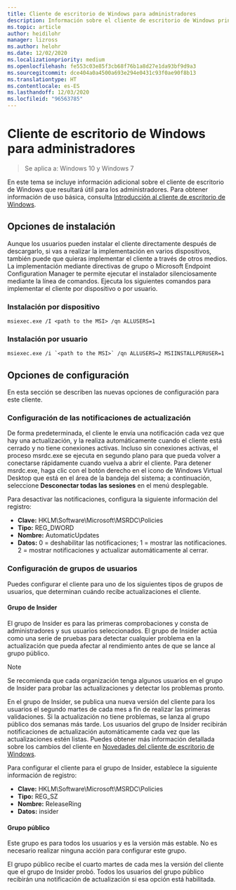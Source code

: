 ```yaml
---
title: Cliente de escritorio de Windows para administradores
description: Información sobre el cliente de escritorio de Windows principalmente útil para los administradores.
ms.topic: article
author: heidilohr
manager: lizross
ms.author: helohr
ms.date: 12/02/2020
ms.localizationpriority: medium
ms.openlocfilehash: fe553c03e85f3cb68f76b1a8d27e1da93bf9d9a3
ms.sourcegitcommit: dce404a0a4500a693e294e0431c93f0ae90f8b13
ms.translationtype: HT
ms.contentlocale: es-ES
ms.lasthandoff: 12/03/2020
ms.locfileid: "96563785"
---
```

# <a name="windows-desktop-client-for-admins"></a>Cliente de escritorio de Windows para administradores

>Se aplica a: Windows 10 y Windows 7

En este tema se incluye información adicional sobre el cliente de escritorio de Windows que resultará útil para los administradores. Para obtener información de uso básica, consulta [Introducción al cliente de escritorio de Windows](windowsdesktop.md).

## <a name="installation-options"></a>Opciones de instalación

Aunque los usuarios pueden instalar el cliente directamente después de descargarlo, si vas a realizar la implementación en varios dispositivos, también puede que quieras implementar el cliente a través de otros medios. La implementación mediante directivas de grupo o Microsoft Endpoint Configuration Manager te permite ejecutar el instalador silenciosamente mediante la línea de comandos. Ejecuta los siguientes comandos para implementar el cliente por dispositivo o por usuario.

### <a name="per-device-installation"></a>Instalación por dispositivo

```
msiexec.exe /I <path to the MSI> /qn ALLUSERS=1
```

### <a name="per-user-installation"></a>Instalación por usuario

```
msiexec.exe /i `<path to the MSI>` /qn ALLUSERS=2 MSIINSTALLPERUSER=1
```

## <a name="configuration-options"></a>Opciones de configuración

En esta sección se describen las nuevas opciones de configuración para este cliente.

### <a name="configure-update-notifications"></a>Configuración de las notificaciones de actualización

De forma predeterminada, el cliente le envía una notificación cada vez que hay una actualización, y la realiza automáticamente cuando el cliente está cerrado y no tiene conexiones activas. Incluso sin conexiones activas, el proceso msrdc.exe se ejecuta en segundo plano para que pueda volver a conectarse rápidamente cuando vuelva a abrir el cliente. Para detener msrdc.exe, haga clic con el botón derecho en el icono de Windows Virtual Desktop que está en el área de la bandeja del sistema; a continuación, seleccione **Desconectar todas las sesiones** en el menú desplegable.

Para desactivar las notificaciones, configura la siguiente información del registro:

- **Clave:** HKLM\Software\Microsoft\MSRDC\Policies
- **Tipo:** REG_DWORD
- **Nombre:** AutomaticUpdates
- **Datos:** 0 = deshabilitar las notificaciones; 1 = mostrar las notificaciones. 2 = mostrar notificaciones y actualizar automáticamente al cerrar.

### <a name="configure-user-groups"></a>Configuración de grupos de usuarios

Puedes configurar el cliente para uno de los siguientes tipos de grupos de usuarios, que determinan cuándo recibe actualizaciones el cliente.

#### <a name="insider-group"></a>Grupo de Insider

El grupo de Insider es para las primeras comprobaciones y consta de administradores y sus usuarios seleccionados. El grupo de Insider actúa como una serie de pruebas para detectar cualquier problema en la actualización que pueda afectar al rendimiento antes de que se lance al grupo público.

> [!NOTE]
> Se recomienda que cada organización tenga algunos usuarios en el grupo de Insider para probar las actualizaciones y detectar los problemas pronto.

En el grupo de Insider, se publica una nueva versión del cliente para los usuarios el segundo martes de cada mes a fin de realizar las primeras validaciones. Si la actualización no tiene problemas, se lanza al grupo público dos semanas más tarde. Los usuarios del grupo de Insider recibirán notificaciones de actualización automáticamente cada vez que las actualizaciones estén listas. Puedes obtener más información detallada sobre los cambios del cliente en [Novedades del cliente de escritorio de Windows](windowsdesktop-whatsnew.md).

Para configurar el cliente para el grupo de Insider, establece la siguiente información de registro:

- **Clave:** HKLM\Software\Microsoft\MSRDC\Policies
- **Tipo:** REG_SZ
- **Nombre:** ReleaseRing
- **Datos:** insider

#### <a name="public-group"></a>Grupo público

Este grupo es para todos los usuarios y es la versión más estable. No es necesario realizar ninguna acción para configurar este grupo.

El grupo público recibe el cuarto martes de cada mes la versión del cliente que el grupo de Insider probó. Todos los usuarios del grupo público recibirán una notificación de actualización si esa opción está habilitada.
